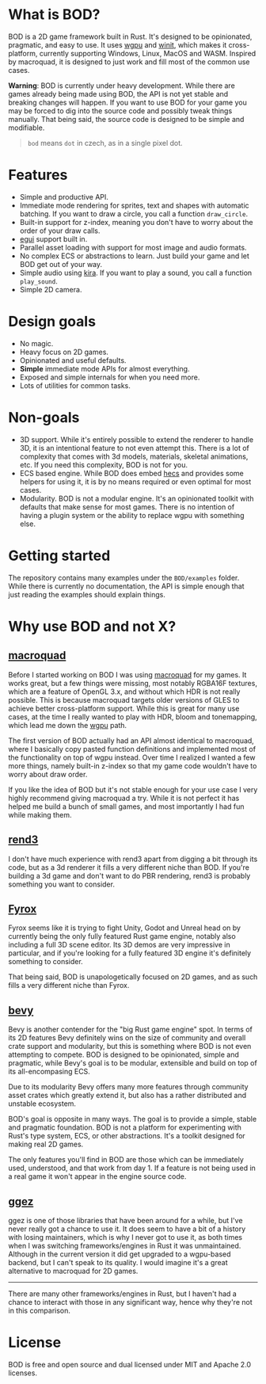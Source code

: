 # What is BOD?

BOD is a 2D game framework built in Rust. It's designed to be opinionated,
pragmatic, and easy to use. It uses [wgpu](https://wgpu.rs/) and
[winit](https://docs.rs/winit/latest/winit/), which makes it cross-platform,
currently supporting Windows, Linux, MacOS and WASM. Inspired by macroquad, it
is designed to just work and fill most of the common use cases.

**Warning**: BOD is currently under heavy development. While there are
games already being made using BOD, the API is not yet stable and
breaking changes will happen. If you want to use BOD for your game you
may be forced to dig into the source code and possibly tweak things
manually. That being said, the source code is designed to be simple and
modifiable.

> `bod` means `dot` in czech, as in a single pixel dot.

# Features

- Simple and productive API.
- Immediate mode rendering for sprites, text and shapes with automatic batching. If you want to draw a circle, you call a function `draw_circle`.
- Built-in support for z-index, meaning you don't have to worry about the order of your draw calls.
- [egui](https://egui.rs/) support built in.
- Parallel asset loading with support for most image and audio formats.
- No complex ECS or abstractions to learn. Just build your game and let BOD get out of your way.
- Simple audio using [kira](https://docs.rs/kira/latest/kira/). If you want to play a sound, you call a function `play_sound`.
- Simple 2D camera.

# Design goals

- No magic.
- Heavy focus on 2D games.
- Opinionated and useful defaults.
- **Simple** immediate mode APIs for almost everything.
- Exposed and simple internals for when you need more.
- Lots of utilities for common tasks.

# Non-goals

- 3D support. While it's entirely possible to extend the renderer to
  handle 3D, it is an intentional feature to not even attempt this. There
  is a lot of complexity that comes with 3d models, materials, skeletal
  animations, etc. If you need this complexity, BOD is not for you.
- ECS based engine. While BOD does embed [hecs](https://docs.rs/hecs) and
  provides some helpers for using it, it is by no means required or even
  optimal for most cases.
- Modularity. BOD is not a modular engine. It's an opinionated toolkit
  with defaults that make sense for most games. There is no intention of
  having a plugin system or the ability to replace wgpu with something
  else.

# Getting started

The repository contains many examples under the `BOD/examples` folder.
While there is currently no documentation, the API is simple enough that
just reading the examples should explain things.

# Why use BOD and not X?

## [macroquad](https://macroquad.rs/)

Before I started working on BOD I was using [macroquad](https://macroquad.rs/)
for my games. It works great, but a few things were missing, most notably
RGBA16F textures, which are a feature of OpenGL 3.x, and without which HDR is
not really possible. This is because macroquad targets older versions of GLES
to achieve better cross-platform support. While this is great for many use
cases, at the time I really wanted to play with HDR, bloom and tonemapping,
which lead me down the [wgpu](https://wgpu.rs/) path.

The first version of BOD actually had an API almost identical to macroquad,
where I basically copy pasted function definitions and implemented most of the
functionality on top of wgpu instead. Over time I realized I wanted a few more
things, namely built-in z-index so that my game code wouldn't have to worry
about draw order.

If you like the idea of BOD but it's not stable enough for your use case I
very highly recommend giving macroquad a try. While it is not perfect it has
helped me build a bunch of small games, and most importantly I had fun while
making them.

## [rend3](https://rend3.rs/)

I don't have much experience with rend3 apart from digging a bit through its
code, but as a 3d renderer it fills a very different niche than BOD. If you're
building a 3d game and don't want to do PBR rendering, rend3 is probably
something you want to consider.

## [Fyrox](https://fyrox.rs/)

Fyrox seems like it is trying to fight Unity, Godot and Unreal head on by
currently being the only fully featured Rust game engine, notably also
including a full 3D scene editor. Its 3D demos are very impressive in
particular, and if you're looking for a fully featured 3D engine it's
definitely something to consider.

That being said, BOD is unapologetically focused on 2D games, and as such
fills a very different niche than Fyrox.

## [bevy](https://bevyengine.org/)

Bevy is another contender for the "big Rust game engine" spot. In terms of its
2D features Bevy definitely wins on the size of community and overall crate
support and modularity, but this is something where BOD is not even attempting
to compete. BOD is designed to be opinionated, simple and pragmatic, while
Bevy's goal is to be modular, extensible and build on top of its
all-encompasing ECS.

Due to its modularity Bevy offers many more features through community asset
crates which greatly extend it, but also has a rather distributed and unstable
ecosystem.

BOD's goal is opposite in many ways. The goal is to provide a simple, stable
and pragmatic foundation. BOD is not a platform for experimenting with Rust's
type system, ECS, or other abstractions. It's a toolkit designed for making
real 2D games.

The only features you'll find in BOD are those which can be immediately used,
understood, and that work from day 1. If a feature is not being used in a real
game it won't appear in the engine source code.

## [ggez](https://ggez.rs/)

ggez is one of those libraries that have been around for a while, but I've
never really got a chance to use it. It does seem to have a bit of a history
with losing maintainers, which is why I never got to use it, as both times when
I was switching frameworks/engines in Rust it was unmaintained. Although in the
current version it did get upgraded to a wgpu-based backend, but I can't speak
to its quality. I would imagine it's a great alternative to macroquad for 2D
games.

---

There are many other frameworks/engines in Rust, but I haven't had a chance to
interact with those in any significant way, hence why they're not in this
comparison.

# License

BOD is free and open source and dual licensed under MIT and Apache 2.0 licenses.
